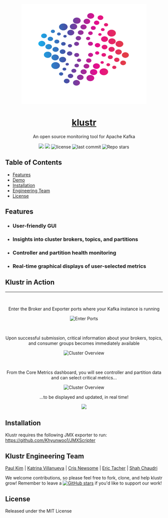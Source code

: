 
<p align="center">
  <a href="http://kluster.app/">
 <img src="./client/LogoDots.svg" width="400" height="320"></p>
<h1 align="center"><strong>klustr</strong></h1></a>


<p align="center">An open source monitoring tool for Apache Kafka</p>

<p align="center">
  <img src="https://img.shields.io/badge/PRs-welcome-brightgreen.svg?style=flat"/>
  <img src="https://img.shields.io/badge/contributions-welcome-brightgreen.svg?style=flat"/>
  <img alt="license" src="https://img.shields.io/github/license/oslabs-beta/klustr?color=%2357d3af">
  <img alt="last commit" src="https://img.shields.io/github/last-commit/oslabs-beta/klustr?color=%2357d3af">
  <img alt="Repo stars" src="https://img.shields.io/github/stars/oslabs-beta/klustr?logoColor=%2334495e&style=social"> 
</p>

## Table of Contents

* [Features](#Features)
* [Demo](#klustr-in-action)
* [Installation](#installation)
* [Engineering Team](#klustr-Engineering-Team)
* [License](#License)

## Features
* ### User-friendly GUI
* ### Insights into cluster brokers, topics, and partitions
* ### Controller and partition health monitoring
* ### Real-time graphical displays of user-selected metrics 


## Klustr in Action
<hr/>
<br>
<p align="center">Enter the Broker and Exporter ports where your Kafka instance is running </p>
<p align="center">
<img src="https://klustr.app/images/Broker-Entry.gif" alt="Enter Ports">
</p>
<br>
<p align="center">Upon successful submission, critical information about your brokers, topics, and consumer groups becomes immediately available </p>
<p align="center">
  <img src="https://klustr.app/images/Cluster-Overview-SM.gif" alt="Cluster Overview">
</p> 
<br>
<p align="center">From the Core Metrics dashboard, you will see controller and partition data and can select critical metrics...</p>
<p align="center">
  <img src="https://klustr.app/images/Core-Metrics-SM.gif" alt="Cluster Overview">
</p> 
<p align="center">...to be displayed and updated, in real time!</p>
<p align="center">
  <img src="https://klustr.app/images/Graph-SM.gif">
</p>

## Installation
Klustr requires the following JMX exporter to run: 
https://github.com/Khyunwoo1/JMXScripter



## Klustr Engineering Team
[Paul Kim](https://github.com/Khyunwoo1)
| [Katrina Villanueva](https://github.com/klgvillanueva)
| [Cris Newsome](https://github.com/angelEQ)
| [Eric Tacher](https://github.com/BreakerBeam)
| [Shah Chaudri](https://github.com/shahprose)

We welcome contributions, so please feel free to fork, clone, and help klustr grow! Remember to leave a [![GitHub stars](https://img.shields.io/github/stars/oslabs-beta/klustr?style=social&label=Star&)](https://github.com/oslabs-beta/klustr/stargazers) if you'd like to support our work!

## License
Released under the MIT License
